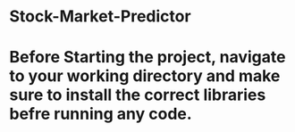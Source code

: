 # Stock-Market-Predictor

# Before Starting the project, navigate to your working directory and make sure to install the correct libraries befre running any code. 